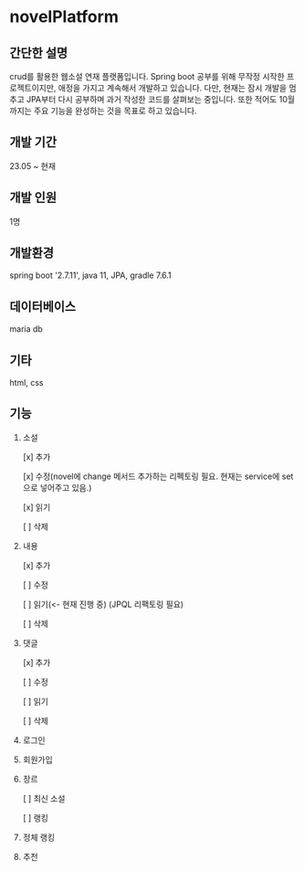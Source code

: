 # novelPlatform
## 간단한 설명
crud를 활용한 웹소설 연재 플랫폼입니다.
Spring boot 공부를 위해 무작정 시작한 프로젝트이지만, 애정을 가지고 계속해서 개발하고 있습니다.
다만, 현재는 잠시 개발을 멈추고 JPA부터 다시 공부하며 과거 작성한 코드를 살펴보는 중입니다.
또한 적어도 10월까지는 주요 기능을 완성하는 것을 목표로 하고 있습니다.
## 개발 기간
23.05 ~ 현재
## 개발 인원
1명
## 개발환경
spring boot '2.7.11', java 11, JPA, gradle 7.6.1
## 데이터베이스
maria db
## 기타
html, css
## 기능
1. 소설

   [x] 추가

   [x] 수정(novel에 change 메서드 추가하는 리펙토링 필요. 현재는 service에 set으로 넣어주고 있음.)

   [x] 읽기

   [ ] 삭제

2. 내용
   
   [x] 추가

   [ ] 수정

   [ ] 읽기(<- 현재 진행 중) (JPQL 리팩토링 필요)

   [ ] 삭제

3. 댓글
   
   [x] 추가

   [ ] 수정

   [ ] 읽기

   [ ] 삭제

4. 로그인
5. 회원가입
6. 장르
   
   [ ] 최신 소설

   [ ] 랭킹

7. 정체 랭킹
8. 추천 
